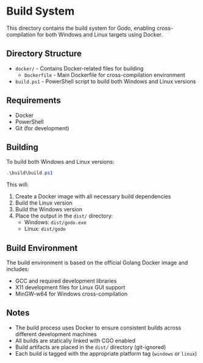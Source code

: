 # Build System

This directory contains the build system for Godo, enabling cross-compilation for both Windows and Linux targets using Docker.

## Directory Structure

- `docker/` - Contains Docker-related files for building
  - `Dockerfile` - Main Dockerfile for cross-compilation environment
- `build.ps1` - PowerShell script to build both Windows and Linux versions

## Requirements

- Docker
- PowerShell
- Git (for development)

## Building

To build both Windows and Linux versions:

```powershell
.\build\build.ps1
```

This will:
1. Create a Docker image with all necessary build dependencies
2. Build the Linux version
3. Build the Windows version
4. Place the output in the `dist/` directory:
   - Windows: `dist/godo.exe`
   - Linux: `dist/godo`

## Build Environment

The build environment is based on the official Golang Docker image and includes:
- GCC and required development libraries
- X11 development files for Linux GUI support
- MinGW-w64 for Windows cross-compilation

## Notes

- The build process uses Docker to ensure consistent builds across different development machines
- All builds are statically linked with CGO enabled
- Build artifacts are placed in the `dist/` directory (git-ignored)
- Each build is tagged with the appropriate platform tag (`windows` or `linux`) 